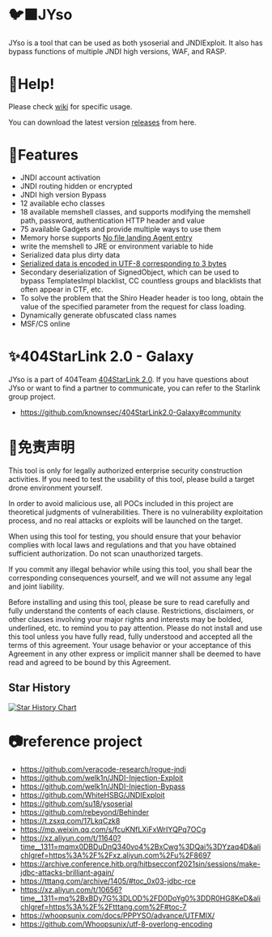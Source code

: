 # 🐦‍⬛JYso

JYso is a tool that can be used as both ysoserial and JNDIExploit. It also has bypass functions of multiple JNDI high versions, WAF, and RASP.

# 🦜Help!

Please check [wiki](https://github.com/qi4L/JYso/wiki) for specific usage.

You can download the latest version [releases](https://github.com/qi4L/JYso/releases) from here.

# 🐲Features

+ JNDI account activation
+ JNDI routing hidden or encrypted
+ JNDI high version Bypass
+ 12 available echo classes
+ 18 available memshell classes, and supports modifying the memshell path, password, authentication HTTP header and value
+ 75 available Gadgets and provide multiple ways to use them
+ Memory horse supports [No file landing Agent entry](https://xz.aliyun.com/t/10075?time__1311=mq%2BxBD9QDQe4yDBkPoN%2BuDAO%3DnB5x&alichlgref=https%3A%2F%2Fxz.aliyun.com%2Fsearch%3Fkeyword%3Drebeyond)
+ write the memshell to JRE or environment variable to hide
+ Serialized data plus dirty data
+ [Serialized data is encoded in UTF-8 corresponding to 3 bytes](https://whoopsunix.com/docs/PPPYSO/advance/UTFMIX/)
+ Secondary deserialization of SignedObject, which can be used to bypass TemplatesImpl blacklist, CC countless groups and blacklists that often appear in CTF, etc.
+ To solve the problem that the Shiro Header header is too long, obtain the value of the specified parameter from the request for class loading.
+ Dynamically generate obfuscated class names
+ MSF/CS online

# ✨404StarLink 2.0 - Galaxy

JYso is a part of 404Team [404StarLink 2.0](https://github.com/knownsec/404StarLink). If you have questions about JYso or want to find a partner to communicate, you can refer to the Starlink group project.

+ https://github.com/knownsec/404StarLink2.0-Galaxy#community

# 👮免责声明

This tool is only for legally authorized enterprise security construction activities. If you need to test the usability of this tool, please build a target drone environment yourself.

In order to avoid malicious use, all POCs included in this project are theoretical judgments of vulnerabilities. There is no vulnerability exploitation process, and no real attacks or exploits will be launched on the target.

When using this tool for testing, you should ensure that your behavior complies with local laws and regulations and that you have obtained sufficient authorization. Do not scan unauthorized targets.

If you commit any illegal behavior while using this tool, you shall bear the corresponding consequences yourself, and we will not assume any legal and joint liability.

Before installing and using this tool, please be sure to read carefully and fully understand the contents of each clause. Restrictions, disclaimers, or other clauses involving your major rights and interests may be bolded, underlined, etc. to remind you to pay attention. Please do not install and use this tool unless you have fully read, fully understood and accepted all the terms of this agreement. Your usage behavior or your acceptance of this Agreement in any other express or implicit manner shall be deemed to have read and agreed to be bound by this Agreement.

## Star History

[![Star History Chart](https://api.star-history.com/svg?repos=qi4L/JYso&type=Date)](https://star-history.com/#qi4L/JYso&Date)

# 📷reference project

- https://github.com/veracode-research/rogue-jndi
- https://github.com/welk1n/JNDI-Injection-Exploit
- https://github.com/welk1n/JNDI-Injection-Bypass
- https://github.com/WhiteHSBG/JNDIExploit
- https://github.com/su18/ysoserial
- https://github.com/rebeyond/Behinder
- https://t.zsxq.com/17LkqCzk8
- https://mp.weixin.qq.com/s/fcuKNfLXiFxWrIYQPq7OCg
- https://xz.aliyun.com/t/11640?time__1311=mqmx0DBDuDnQ340vo4%2BxCwg%3DQai%3DYzaq4D&alichlgref=https%3A%2F%2Fxz.aliyun.com%2Fu%2F8697
- https://archive.conference.hitb.org/hitbsecconf2021sin/sessions/make-jdbc-attacks-brilliant-again/
- https://tttang.com/archive/1405/#toc_0x03-jdbc-rce
- https://xz.aliyun.com/t/10656?time__1311=mq%2BxBDy7G%3DLOD%2FD0DoYg0%3DDR0HG8KeD&alichlgref=https%3A%2F%2Ftttang.com%2F#toc-7
- https://whoopsunix.com/docs/PPPYSO/advance/UTFMIX/
- https://github.com/Whoopsunix/utf-8-overlong-encoding

